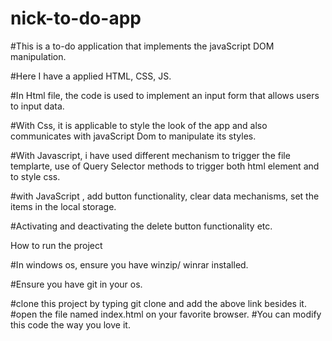 # nick-to-do-app

#This is a to-do application that implements the javaScript DOM manipulation.

#Here I have a applied HTML, CSS, JS.

#In Html file, the code is used to implement an input form that allows users to input data.

#With Css, it is applicable to style the look of the app and also communicates with javaScript Dom to manipulate its styles.

#With Javascript, i have used different mechanism to trigger the file templarte, use of Query Selector methods to trigger both html element and to style css.

#with JavaScript , add button functionality, clear data mechanisms, set the items in the local storage.

#Activating and deactivating the delete button functionality etc.

   How to run the project
   
 #In windows os, ensure you have winzip/ winrar installed.
 
 #Ensure you have git in your os.
 
 #clone this project by typing git clone and add the above link besides it.
 #open the file named index.html on your favorite browser.
 #You can modify this code the way you love it.

